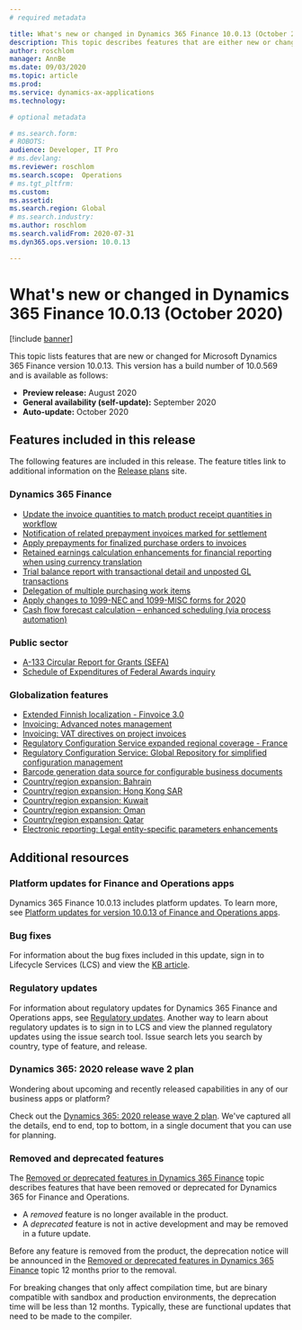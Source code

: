 ```yaml
---
# required metadata

title: What's new or changed in Dynamics 365 Finance 10.0.13 (October 2020)
description: This topic describes features that are either new or changed in the Dynamics 365 Finance version 10.0.13 preview release.
author: roschlom
manager: AnnBe
ms.date: 09/03/2020
ms.topic: article
ms.prod: 
ms.service: dynamics-ax-applications
ms.technology: 

# optional metadata

# ms.search.form: 
# ROBOTS: 
audience: Developer, IT Pro
# ms.devlang: 
ms.reviewer: roschlom
ms.search.scope:  Operations
# ms.tgt_pltfrm: 
ms.custom: 
ms.assetid: 
ms.search.region: Global
# ms.search.industry: 
ms.author: roschlom
ms.search.validFrom: 2020-07-31 
ms.dyn365.ops.version: 10.0.13

---
```

# What's new or changed in Dynamics 365 Finance 10.0.13 (October 2020)

[!include [banner](../includes/banner.md)]

This topic lists features that are new or changed for Microsoft Dynamics 365 Finance version 10.0.13. This version has a build number of 10.0.569 and is available as follows:

- **Preview release:** August 2020
- **General availability (self-update):** September 2020
- **Auto-update:** October 2020

## Features included in this release
The following features are included in this release. The feature titles link to additional information on the [Release plans](https://docs.microsoft.com/dynamics365/release-plans/) site. 

### Dynamics 365 Finance
 - [Update the invoice quantities to match product receipt quantities in workflow](https://docs.microsoft.com/dynamics365-release-plan/2020wave2/finance-operations/dynamics365-finance/update-invoice-quantities-match-product-receipt-quantities-workflow)
 - [Notification of related prepayment invoices marked for settlement](https://docs.microsoft.com/dynamics365-release-plan/2020wave2/finance-operations/dynamics365-finance/notification-related-prepayment-invoices-marked-settlement)
 - [Apply prepayments for finalized purchase orders to invoices](https://docs.microsoft.com/dynamics365-release-plan/2020wave1/dynamics365-finance/apply-prepayments-finalized-purchase-orders-invoices)
 - [Retained earnings calculation enhancements for financial reporting when using currency translation
 ](https://docs.microsoft.com/dynamics365-release-plan/2020wave1/dynamics365-finance/retained-earnings-calculation-enhancements-financial-reporting-when-using-currency-translation)
 - [Trial balance report with transactional detail and unposted GL transactions](https://docs.microsoft.com/dynamics365-release-plan/2020wave2/finance-operations/dynamics365-finance/trial-balance-report-transactional-detail-unposted-gl-transactions)
 - [Delegation of multiple purchasing work items](https://docs.microsoft.com/dynamics365-release-plan/2020wave2/finance-operations/dynamics365-finance/delegation-multiple-purchasing-work-items)
 - [Apply changes to 1099-NEC and 1099-MISC forms for 2020
 ](https://docs.microsoft.com/dynamics365-release-plan/2020wave1/dynamics365-finance/apply-changes-1099-nec-1099-misc-forms-2020)
  - [Cash flow forecast calculation – enhanced scheduling (via process automation)](https://docs.microsoft.com/dynamics365-release-plan/2020wave2/finance-operations/dynamics365-finance/cash-forecast-calculation-enhanced-scheduling-via-process-automation)
 
 ### Public sector
 - [A-133 Circular Report for Grants (SEFA)](https://docs.microsoft.com/dynamics365-release-plan/2020wave1/dynamics365-finance/a-133-circular-report-grants-sefa)
 - [Schedule of Expenditures of Federal Awards inquiry](https://docs.microsoft.com/dynamics365-release-plan/2020wave1/dynamics365-finance/schedule-expenditures-federal-awards-inquiry)

 
### Globalization features

 - [Extended Finnish localization - Finvoice 3.0](https://docs.microsoft.com/dynamics365-release-plan/2020wave2/finance-operations/dynamics365-finance/extended-finnish-localization--finvoice-3.0)
 - [Invoicing: Advanced notes management](https://docs.microsoft.com/dynamics365-release-plan/2020wave2/finance-operations/dynamics365-finance/invoicing-advanced-notes-management)
 - [Invoicing: VAT directives on project invoices](https://docs.microsoft.com/dynamics365-release-plan/2020wave2/finance-operations/dynamics365-finance/invoicing-vat-directives-project-invoices)
 - [Regulatory Configuration Service expanded regional coverage - France](https://docs.microsoft.com/dynamics365-release-plan/2020wave2/finance-operations/dynamics365-finance/regulatory-configuration-service-expanded-regional-coverage--europe)
 - [Regulatory Configuration Service: Global Repository for simplified configuration management](https://docs.microsoft.com/dynamics365-release-plan/2020wave2/finance-operations/dynamics365-finance/regulatory-configuration-service-global-repository-simplified-configuration-management)
 - [Barcode generation data source for configurable business documents](https://docs.microsoft.com/dynamics365-release-plan/2020wave2/finance-operations/dynamics365-finance/barcode-generation-datasource-configurable-business-documents)
 - [Country/region expansion: Bahrain](https://docs.microsoft.com/dynamics365-release-plan/2020wave2/finance-operations/dynamics365-finance/countryregion-expansion-bahrain)
 - [Country/region expansion: Hong Kong SAR](https://docs.microsoft.com/dynamics365-release-plan/2020wave2/finance-operations/dynamics365-finance/countryregion-expansion-hong-kong)
 - [Country/region expansion: Kuwait](https://docs.microsoft.com/dynamics365-release-plan/2020wave2/finance-operations/dynamics365-finance/countryregion-expansion-kuwait)
 - [Country/region expansion: Oman](https://docs.microsoft.com/dynamics365-release-plan/2020wave2/finance-operations/dynamics365-finance/countryregion-expansion-oman)
 - [Country/region expansion: Qatar](https://docs.microsoft.com/dynamics365-release-plan/2020wave2/finance-operations/dynamics365-finance/countryregion-expansion-qatar)
 - [Electronic reporting: Legal entity-specific parameters enhancements](https://docs.microsoft.com/dynamics365-release-plan/2020wave2/finance-operations/dynamics365-finance/electronic-reporting-legal-entity-specific-parameters-enhancements)
 
## Additional resources

### Platform updates for Finance and Operations apps
Dynamics 365 Finance 10.0.13 includes platform updates. To learn more, see [Platform updates for version 10.0.13 of Finance and Operations apps](../../fin-ops-core/dev-itpro/get-started/whats-new-platform-updates-10-0-13.md). 

### Bug fixes 
For information about the bug fixes included in this update, sign in to Lifecycle Services (LCS) and view the [KB article](https://fix.lcs.dynamics.com/Issue/Details?bugId=476824&dbType=3&qc=18d329e7d9887a622bada690791f5814dbbef22bb6f4eaada3718299f40132fd).

### Regulatory updates
For information about regulatory updates for Dynamics 365 Finance and Operations apps, see [Regulatory updates](https://docs.microsoft.com/dynamics365/finance/localizations/regulatory-updates). Another way to learn about regulatory updates is to sign in to LCS and view the planned regulatory updates using the issue search tool. Issue search lets you search by country, type of feature, and release. 

### Dynamics 365: 2020 release wave 2 plan

Wondering about upcoming and recently released capabilities in any of our business apps or platform?

Check out the [Dynamics 365: 2020 release wave 2 plan](https://docs.microsoft.com/dynamics365-release-plan/2020wave2/). We've captured all the details, end to end, top to bottom, in a single document that you can use for planning.
### Removed and deprecated features

The [Removed or deprecated features in Dynamics 365 Finance](removed-deprecated-features-finance.md) topic describes features that have been removed or deprecated for Dynamics 365 for Finance and Operations.

- A *removed* feature is no longer available in the product.
- A *deprecated* feature is not in active development and may be removed in a future update.

Before any feature is removed from the product, the deprecation notice will be announced in the [Removed or deprecated features in Dynamics 365 Finance](removed-deprecated-features-finance.md) topic 12 months prior to the removal.

For breaking changes that only affect compilation time, but are binary compatible with sandbox and production environments, the deprecation time will be less than 12 months. Typically, these are functional updates that need to be made to the compiler.
